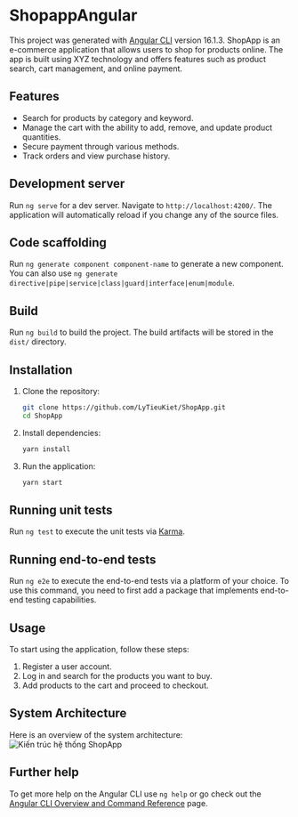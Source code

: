 # ShopappAngular

This project was generated with [Angular CLI](https://github.com/angular/angular-cli) version 16.1.3.
ShopApp is an e-commerce application that allows users to shop for products online. The app is built using XYZ technology and offers features such as product search, cart management, and online payment.

## Features
- Search for products by category and keyword.
- Manage the cart with the ability to add, remove, and update product quantities.
- Secure payment through various methods.
- Track orders and view purchase history.


## Development server

Run `ng serve` for a dev server. Navigate to `http://localhost:4200/`. The application will automatically reload if you change any of the source files.

## Code scaffolding

Run `ng generate component component-name` to generate a new component. You can also use `ng generate directive|pipe|service|class|guard|interface|enum|module`.

## Build

Run `ng build` to build the project. The build artifacts will be stored in the `dist/` directory.

## Installation
1. Clone the repository:
    ```sh
    git clone https://github.com/LyTieuKiet/ShopApp.git
    cd ShopApp
    ```

2. Install dependencies:
    ```sh
   yarn install
    ```

3. Run the application:
    ```sh
   yarn start
    ```

## Running unit tests

Run `ng test` to execute the unit tests via [Karma](https://karma-runner.github.io).

## Running end-to-end tests

Run `ng e2e` to execute the end-to-end tests via a platform of your choice. To use this command, you need to first add a package that implements end-to-end testing capabilities.

## Usage
To start using the application, follow these steps:

1. Register a user account.
2. Log in and search for the products you want to buy.
3. Add products to the cart and proceed to checkout.

## System Architecture
Here is an overview of the system architecture:
![Kiến trúc hệ thống ShopApp](https://github.com/LyTieuKiet/ShopApp/assets/146381447/d4a4ed92-9f69-4e27-a8dc-83382a112d7c)

## Further help

To get more help on the Angular CLI use `ng help` or go check out the [Angular CLI Overview and Command Reference](https://angular.io/cli) page.
